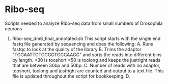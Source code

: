 # Ribo-seq
Scripts needed to analyze Ribo-seq data from small numbers of Drosophila neurons


1. Ribo-seq_dm6_final_annotated.sh
   This script starts with the single end fastq file generated by sequencing and does the following:
     A. Runs fastqc to look at the quality of the library
     B. Trims the adaptor "TGGAATTCTCGGGTGCCAAGG" and sorts the reads into different bins by length.  <30 is tooshort >50 is toolong and keeps the justright reads that are between 30bp and 50bp.
     C. Number of reads with no adaptor, tooshort, toolong and justright are counted and output to a text file.  This file is updated throughout the script for bookkeeping.
     D.
